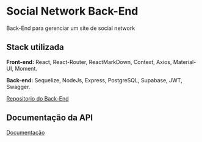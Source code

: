 # Social Network Back-End

Back-End para gerenciar um site de social network

## Stack utilizada

**Front-end:** React, React-Router, ReactMarkDown, Context, Axios, Material-UI, Moment.

**Back-end:** Sequelize, NodeJs, Express, PostgreSQL, Supabase, JWT, Swagger.

[Repositorio do Back-End](https://github.com/paulorenan/socialNetwork)

## Documentação da API

[Documentação](https://the-social-back.herokuapp.com/api-docs/)

